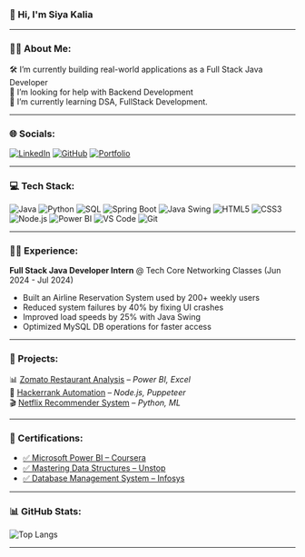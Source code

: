 ### 👋 Hi, I'm Siya Kalia</h1>

---

### 🧑‍💻 About Me:

🛠️ I’m currently building real-world applications as a Full Stack Java Developer  
🤝 I’m looking for help with Backend Development  
🌱 I’m currently learning DSA, FullStack Development.

---

### 🌐 Socials:

[![LinkedIn](https://img.shields.io/badge/LinkedIn-blue?logo=linkedin&style=for-the-badge)](https://linkedin.com/in/siya-kalia/)
[![GitHub](https://img.shields.io/badge/GitHub-black?logo=github&style=for-the-badge)](https://github.com/85447)
[![Portfolio](https://img.shields.io/badge/Portfolio-ff69b4?style=for-the-badge)](https://siyakalia-portfolio.lovable.app/)

---

### 💻 Tech Stack:

![Java](https://img.shields.io/badge/Java-007396?style=for-the-badge&logo=openjdk&logoColor=white)
![Python](https://img.shields.io/badge/Python-3776AB?style=for-the-badge&logo=python&logoColor=white)
![SQL](https://img.shields.io/badge/SQL-4479A1?style=for-the-badge&logo=postgresql&logoColor=white)
![Spring Boot](https://img.shields.io/badge/SpringBoot-6DB33F?style=for-the-badge&logo=spring-boot&logoColor=white)
![Java Swing](https://img.shields.io/badge/Java_Swing-007396?style=for-the-badge)
![HTML5](https://img.shields.io/badge/HTML5-E34F26?style=for-the-badge&logo=html5&logoColor=white)
![CSS3](https://img.shields.io/badge/CSS3-1572B6?style=for-the-badge&logo=css3&logoColor=white)
![Node.js](https://img.shields.io/badge/Node.js-339933?style=for-the-badge&logo=node.js&logoColor=white)
![Power BI](https://img.shields.io/badge/Power_BI-F2C811?style=for-the-badge&logo=powerbi&logoColor=black)
![VS Code](https://img.shields.io/badge/VS_Code-007ACC?style=for-the-badge&logo=visual-studio-code&logoColor=white)
![Git](https://img.shields.io/badge/Git-F05032?style=for-the-badge&logo=git&logoColor=white)

---

### 👨‍💼 Experience:

**Full Stack Java Developer Intern** @ Tech Core Networking Classes (Jun 2024 - Jul 2024)
- Built an Airline Reservation System used by 200+ weekly users
- Reduced system failures by 40% by fixing UI crashes
- Improved load speeds by 25% with Java Swing
- Optimized MySQL DB operations for faster access

---

### 🔬 Projects:

📊 [Zomato Restaurant Analysis](https://github.com/85447/Zomato-Restaurant-Analysis) – *Power BI, Excel*  
🤖 [Hackerrank Automation](https://github.com/85447/Hackerrank-Automation) – *Node.js, Puppeteer*  
🎬 [Netflix Recommender System](https://github.com/85447/Netflix-Recommender-System) – *Python, ML*

---

### 📜 Certifications:

- [✅ Microsoft Power BI – Coursera](https://github.com/85447/Certifications/blob/main/Microsoft%20Data%20Analyst%20Cert.pdf)
- [✅ Mastering Data Structures – Unstop](https://github.com/85447/Certifications/blob/main/Data%20structures%20and%20Algorithms%20in%20Java%20certificate%20from%20Unstop.pdf)
- [✅ Database Management System – Infosys](https://github.com/85447/Certifications/blob/main/DBMS-2%20Certificate%20from%20Infosys%20Springboard.pdf)

---

### 📊 GitHub Stats:

![Top Langs](https://github-readme-stats.vercel.app/api/top-langs/?username=85447&layout=compact&theme=radical)

---

